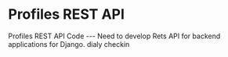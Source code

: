 # Profiles REST API

Profiles REST API Code  --- 
Need to develop Rets API for backend applications for Django. 
dialy checkin
